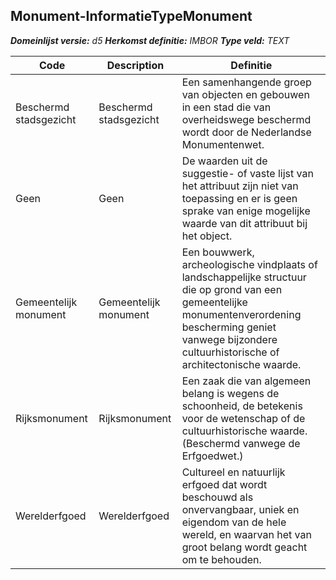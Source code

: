 ﻿## Monument-InformatieTypeMonument

*__Domeinlijst versie:__ d5*
*__Herkomst definitie:__ IMBOR*
*__Type veld:__ TEXT*

|__Code__ |__Description__ |__Definitie__	|
|	---	|	---	|   ---	| 
| Beschermd stadsgezicht | Beschermd stadsgezicht | Een samenhangende groep van objecten en gebouwen in een stad die van overheidswege beschermd wordt door de Nederlandse Monumentenwet. |
| Geen | Geen | De waarden uit de suggestie- of vaste lijst van het attribuut zijn niet van toepassing en er is geen sprake van enige mogelijke waarde van dit attribuut bij het object. |
| Gemeentelijk monument | Gemeentelijk monument | Een bouwwerk, archeologische vindplaats of landschappelijke structuur die op grond van een gemeentelijke monumentenverordening bescherming geniet vanwege bijzondere cultuurhistorische of architectonische waarde. |
| Rijksmonument | Rijksmonument | Een zaak die van algemeen belang is wegens de schoonheid, de betekenis voor de wetenschap of de cultuurhistorische waarde. (Beschermd vanwege de Erfgoedwet.) |
| Werelderfgoed | Werelderfgoed | Cultureel en natuurlijk erfgoed dat wordt beschouwd als onvervangbaar, uniek en eigendom van de hele wereld, en waarvan het van groot belang wordt geacht om te behouden. |

